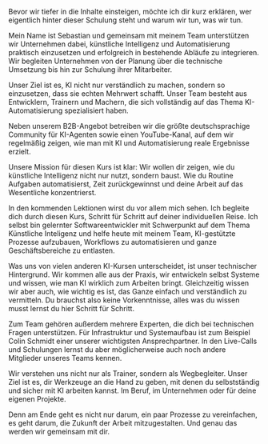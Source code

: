 Bevor wir tiefer in die Inhalte einsteigen, möchte ich dir kurz erklären, wer eigentlich hinter dieser Schulung steht und warum wir tun, was wir tun.

Mein Name ist Sebastian und gemeinsam mit meinem Team unterstützen wir Unternehmen dabei, künstliche Intelligenz und Automatisierung praktisch einzusetzen und erfolgreich in bestehende Abläufe zu integrieren.
Wir begleiten Unternehmen von der Planung über die technische Umsetzung bis hin zur Schulung ihrer Mitarbeiter.

Unser Ziel ist es, KI nicht nur verständlich zu machen, sondern so einzusetzen, dass sie echten Mehrwert schafft.
Unser Team besteht aus Entwicklern, Trainern und Machern, die sich vollständig auf das Thema KI-Automatisierung spezialisiert haben.

Neben unserem B2B-Angebot betreiben wir die größte deutschsprachige Community für KI-Agenten sowie einen YouTube-Kanal, auf dem wir regelmäßig zeigen, wie man mit KI und Automatisierung reale Ergebnisse erzielt.

Unsere Mission für diesen Kurs ist klar:
Wir wollen dir zeigen, wie du künstliche Intelligenz nicht nur nutzt, sondern baust.
Wie du Routine Aufgaben automatisierst, Zeit zurückgewinnst und deine Arbeit auf das Wesentliche konzentrierst.

In den kommenden Lektionen wirst du vor allem mich sehen.
Ich begleite dich durch diesen Kurs, Schritt für Schritt auf deiner individuellen Reise.
Ich selbst bin gelernter Softwareentwickler mit Schwerpunkt auf dem Thema Künstliche Inteligenz und helfe heute mit meinem Team, KI-gestützte Prozesse aufzubauen, Workflows zu automatisieren und ganze Geschäftsbereiche zu entlasten.

Was uns von vielen anderen KI-Kursen unterscheidet, ist unser technischer Hintergrund.
Wir kommen alle aus der Praxis, wir entwickeln selbst Systeme und wissen, wie man KI wirklich zum Arbeiten bringt.
Gleichzeitig wissen wir aber auch, wie wichtig es ist, das Ganze einfach und verständlich zu vermitteln.
Du brauchst also keine Vorkenntnisse, alles was du wissen musst lernst du hier Schritt für Schritt.

Zum Team gehören außerdem mehrere Experten, die dich bei technischen Fragen unterstützen.
Für Infrastruktur und Systemaufbau ist zum Beispiel Colin Schmidt einer unserer wichtigsten Ansprechpartner.
In den Live-Calls und Schulungen lernst du aber möglicherweise auch noch andere Mitglieder unseres Teams kennen.

Wir verstehen uns nicht nur als Trainer, sondern als Wegbegleiter.
Unser Ziel ist es, dir Werkzeuge an die Hand zu geben, mit denen du selbstständig und sicher mit KI arbeiten kannst. Im Beruf, im Unternehmen oder für deine eigenen Projekte.

Denn am Ende geht es nicht nur darum, ein paar Prozesse zu vereinfachen, es geht darum, die Zukunft der Arbeit mitzugestalten.
Und genau das werden wir gemeinsam mit dir.
